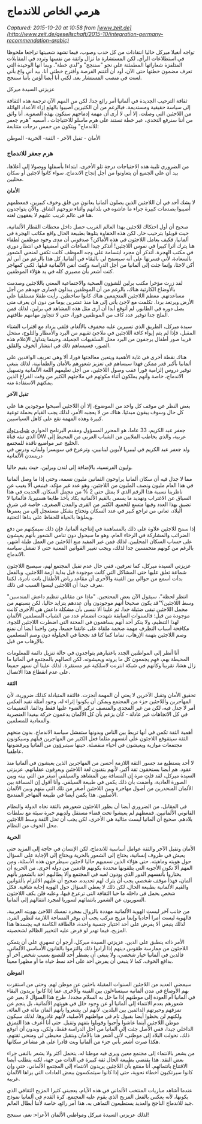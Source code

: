 # هرمي الخاص للاندماج

_Captured: 2015-10-20 at 10:58 from [www.zeit.de](http://www.zeit.de/gesellschaft/2015-10/integration-germany-recommendation-arabic)_

تواجه أنغيلا ميركل حاليا انتقادات من كل حدب وصوب، فيما تشهد شعبيتها تراجعا ملحوظا في استطلاعات الرأي. لكن المستشارة ما تزال واثقة من نفسها وتردد في المقابلات المتلفزة شعاراتها المطمئنة على نحو "سننجح" و"لدي خطة". وبما أنها الوحيدة التي تعرف مضمون خطتها حتى الآن، أود أن أغتنم الفرصة وأقترح خطتي أنا، بيد أني واع بأني لست في منصب المستشار بعد. لكني أنا أيضا أؤمن بأننا سننجح.

عزيزتي السيدة ميركل

ثقافة الترحيب الجديدة في ألمانيا أمر رائع جدا. لكن من المهم الآن ترجمة هذه الثقافة إلى سياسة حقيقية ومستديمة. فبالرغم من أن الكثيرين أصيبوا بالهلع إزاء الأعداد الهائلة من اللاجئين التي وصلت، إلا أني لا أرى أن مهمة إدماجهم ستكون بهذه الصعوبة. أنا واثق من أننا سنرفع التحدي، عبر خطة تستند على هرم ماسلو للاحتياجات ، أسميه "هرم جعفر للاندماج" ويتكون من خمس درجات متتابعة:

الأمان - تقبل الآخر - الثقة- الحرية- الموطن

### هرم جعفر للاندماج

من الضروري تلبية هذه الاحتياجات درجة تلو الأخرى، ابتداءا بأسفلها ووصولا إلى أعلاها، بيد أن على الجميع أن يتعاونوا من أجل إنجاح الاندماج، سواء كانوا لاجئين أو سكان محليين.

**الأمان**

لا يشك أحد في أن اللاجئين الذين يصلون ألمانيا يعانون من قلق وخوف كبيرين، فمعظمهم أصيبوا بصدمات كبيرة جراء ما عاشوه في بلدانهم وأثناء نزوحهم الشاق. والآن يتواجدون هنا في عالم غريب عليهم لا يفقهون لغته.

صحيح أن أول احتكاك للاجئين بهذا العالم الغريب حصل داخل محطات القطار الألمانية، حيث قوبلوا بترحيب حار. لكن هذه الحفاوة يتلوها بطبيعة الحال واقع مكاتب الهجرة في ألمانيا. فكيف يعامل اللاجئون في هذه الأماكن؟ صدقوني أن مدى وجود موظفين لطفاء هنا يترك أثرا كبيرا في نفوس اللاجئين! أتذكر جيدا الساعات التي أمضيتها في انتظار دوري في مكتب الهجرة. أتذكر أن مجرد ابتسامة على وجه الموظف كانت تكفي لمنحي الشعور بالسعادة، لأني فسرتها على أنه سيسمح لي بالبقاء في ألمانيا. كل هذا بالرغم من أني لم أكن لاجئا، وإنما جئت إلى ألمانيا من أجل الدراسة وكنت أتقن الألمانية قبلها. لكني كمهاجر كنت أشعر بأن مصيري كله في يد هؤلاء الموظفين.

لقد زرت مؤخرا مكتب برلين للشؤون الصحية والاجتماعية المعني باللاجئين وصدمت بالأوضاع الكارثية هناك، بالرغم من أن الموظفين يبذلون قصارى جهدهم من أجل مساعدتهم. معظم اللاجئين المتجمعين هناك كانوا ساخطين. رأيت طفلا مستلقيا على الأرض ويرتعد بردا. تكلمت مع لاجئ يأتي إلى هنا منذ عشرين يوما من دون أن يعرف متى يصل دوره في الطابور. لم أتوقع أبدا أن أرى مثل هذه المشاهد في برلين، لذلك فمن الملح جدا توفير عدد كاف من الموظفين فورا، حتى لا تتجاوز مهامهم طاقتهم.

سيدة ميركل، الطريق الذي تسيرين عليه محفوف بالألغام. قلقي يزداد مع اقتراب الشتاء المقبل، فإذا لم يتم إيواء كافة اللاجئين في ملاجئ تقيهم من البرد والأمطار والثلوج، ستحل قريبا صور أطفال يرجفون من البرد محل السلفيهات الجميلة، وحينما يتداول الإعلام هذه الصور، فسيساهم ذلك في انتشار الخوف والقلق.

هناك نقطة أخرى في غاية الأهمية ويتعين معالجتها فورا، ألا وهي تعريف الوافدين على ألمانيا بأكبر قدر ممكن فهذا سيساهم في تعزيز شعورهم بالأمان والطمأنينة. لذلك ينبغي توفير دروس إلزامية فورا عقب وصول اللاجئين، من أجل تعليمهم اللغة الألمانية وتسهيل الاندماج، خاصة وأنهم يملكون أثناء مكوثهم في ملاجئهم الكثير من وقت الفراغ الذين يمكنهم الاستفادة منه.

**تقبل الآخر**

بغض النظر عن موقف كل واحد من الموضوع، إلا أن اللاجئين أصبحوا موجودين هنا على كل حال وسوف يبقون مبدئيا. هناك من لا يعجبه الأمر، لذلك يجب القيام بحملة توعية كبيرة وهذه المهمة تقع على كاهل السياسيين.

جعفر عبد الكريم، 33 عاما، هو المحرر المسؤول ومقدم البرنامج الحواري [شباب توك](http://www.dw.com/ar/%D8%A8%D8%B1%D8%A7%D9%85%D8%AC/%D8%B4%D8%A8%D8%A7%D8%A8-%D8%AA%D9%88%D9%83/s-30082-9798) الذي تبثه قناة DW عربية، والذي يخاطب الملايين من الشباب العربي من المحيط إلى الخليج عبر مواضيع ناقدة للمجتمع.  
ولد جعفر عبد الكريم في ليبيريا لأبوين لبنانيين، وترعرع في سويسرا ولبنان، ودرس في دريسدن الألمانية

وليون الفرنسية، بالإضافة إلى لندن وبرلين، حيث يقيم حاليا.

مما لا جدل فيه أن سكان ألمانيا يراوحون الثمانين مليون نسمة، وحتى إذا ما وصل ألمانيا في هذا العام مليون ونصف المليون من اللاجئين، وهو عدد غير مؤكد، فينبغي ألا يغيب عن ناظرينا نسبية هذا الرقم الذي لا يمثل حتى 2 % من مجمل السكان. الحديث في هذا السياق عن الاغتراب وتهديد ما يسمى بالقيم الألمانية يكاد يأخذ طابعا هستيريا. فألمانيا لا تضيق بهذا العدد وفيها متسع للجميع. الكثير من القرى والمدن الصغرى، خاصة في شرق البلاد، تعاني من تراجع كبير في عدد السكان وتحتاج بشكل مستعجل إلى من يعمرها ويملؤها بالحياة للحفاظ على بناها التحتية.

إذا سمح للاجئين علاوة على ذلك بالمساهمة في إنتاجية ألمانيا، فإن ذلك سيمكنهم من دفع الضرائب والمشاركة في الرخاء العام، وهو ما سيحول دون تنامي الشعور بأنهم يعيشون على حساب السكان المحليين. لذلك فمن غير المفيد منع اللاجئين من العمل طيلة أشهر، بالرغم من كونهم متحمسين جدا لذلك، ويجب تغيير القوانين المعنية حتى لا تفشل سياسة الاندماج.

عزيزتي السيدة ميركل، كما تعرفين، ففي حال عدم تقبل المجتمع لهم، سيصبح اللاجئون شماعة تعلق عليها حتى المشاكل التي كانت موجودة قبل بداية أزمة اللاجئين. وبالفعل بدأت أسمع من حوالي بين الفينة والأخرى أن مقاعد رياض الأطفال باتت نادرة، لكننا نعرف جيدا أن اللاجئين ليسوا السبب في ذلك.

"انتظر لحظة"، سيقول الآن بعض المحتجين. "ماذا عن مقاتلي تنظيم داعش المندسين وسط اللاجئين؟"قد يكون صحيحا أنهم موجودون وأن عددهم يتزايد حاليا، لكن نسبتهم من مجمل اللاجئين تبقى ضئيلة جدا. ثم علينا ألا ننسى بأن مشكلة داعش هي الأخرى كانت موجودة من قبل: فالسنوات السابقة شهدت انضمام عدد من الشباب المسلمين الألمان لهذا التنظيم، ولا ينكر أحد أنهم يساهمون في المحنة التي اضطرت اللاجئين للجوء. مكافحة أسباب التطرف مهمة ضخمة ملقاة على عاتقنا جميعا، ومن واجبنا أيضا أن نمنع وصم اللاجئين بتهمة الإرهاب، تماما كما كنا قد نجحنا في الحيلولة دون وصم المسلمين بالإرهاب من قبل.

أنا أنظر إلى المواطنين الجدد باعتبارهم يتواجدون في حالة تنزيل دائمة للمعلومات المحيطة بهم، فهم يجمعون كل ما يرونه ويعيشونه. لكن اتصالهم بالمجتمع في ألمانيا ما زال هشا، تقريبا وكأنهم في شبكة انترنت لاسلكية غير مستقرة. لذلك علينا أن نسهر جميعا على عدم انقطاع هذا الاتصال.

**الثقة**

تحقيق الأمان وتقبل الآخرين لا يعني أن المهمة أنجزت. فالثقة المتبادلة كذلك ضرورية، لأن المهاجرين واللاجئين جزء من المجتمع ويمكن أن يكونوا إثراء له. وجود أمثلة تفيد العكس أمر لا جدل فيه، لكن من غير المجدي والمنصف تركيز الضوء عليها فقط ودائما. التعميمات في كل الاتجاهات غير عادلة - كأن يزعم بأن كل الألمان يدعمون حركة بيغيدا العنصرية والمعادية للمسلمين.

أهمية الثقة تكمن في أنها تربط بين الناس وبدونها ستفشل سياسة الاندماج. بدون منحهم الثقة سيتقوقع اللاجئون على أنفسهم مثلما فعل الكثير من المهاجرين قبلهم وسيكونون مجتمعات موازية ويعيشون في أحياء منفصلة. حينها سيتبرؤون من ألمانيا ويرفضونها عاطفيا.

لا أحد يستطيع مد جسور الثقة اللازمة أحسن من المهاجرين الذين يعيشون في ألمانيا منذ عقود. هم أيضا يستحقون ثقة أكبر، لأنهم يتقنون لغة اللاجئين ويعرفون عقلياتهم. عزيزتي السيدة ميركل، لقد قلتِ مرة إن المسافة بين المشاهد والسيلفي أصغر من التي بينه وبين الصورة العادية، وأضفت بأن ذلك يكمن في طبيعة السيلفي. وأنا أقول إن المسافة بين الألمان المنحدرين من أصول مهاجرة وبين اللاجئين أصغر من تلك التي بينهم وبين الألمان الأصليين. هذا يكمن أيضا في طبيعة المهاجر المندمج.

في المقابل، من الضروري أيضا أن يطور اللاجئون شعورهم بالثقة تجاه الدولة والنظام القانوني الألمانيين. فمعظهم لم يعيشوا تحت قضاء مستقل ولديهم خبرة سيئة مع سلطات بلادهم. صحيح أن ألمانيا ليست مثالية هي الأخرى، لكن يجب أن تحل الثقة وسط اللاجئين محل الخوف من النظام.

**الحرية**

الأمان وتقبل الآخر والثقة عوامل أساسية للاندماج، لكن الإنسان في حاجة إلى المزيد حتى يعيش في ظروف إنسانية، يحتاج إلى الشعور بالحرية ويحتاج إلى الإجابة على السؤال حول هويته وماهيته. حتى هؤلاء الذين نسميهم حاليا لاجئين سيطرحون هذه الأسئلة، ومن المهم ألا تكون الأجوبة التي يتلقونها محددة بكونهم قادمين من دولة أخرى. من الحرية أن يختاروا بأنفسهم الدور الذي يودون لعبه في المجتمع وألا يطالبهم أحد بالشعور بأنهم ألمان، فهذا موقف شخصي يجب أن يترك لهم تحديده. صحيح أن عليهم الالتزام بالقوانين والقيم الألمانية بطبيعة الحال، لكن ذلك لا يعطي السؤال حول الهوية إجابة شافية. فكل شخص يحمل في داخله ما حيا الثقافة التي ترعرع فيها، وعليه فلن يكف اللاجئون السوريون عن الشعور بانتمائهم لسوريا لمجرد انتقالهم إلى ألمانيا.

من جانب آخر ليست الهوية الألمانية مهددة بالزوال بمجرد تمسك اللاجئ بهويته العربية. فالهوية ليست أمرا أحاديا وإنما مزيج مركب يجب أن يوفر المساحة اللازمة لتطور الفرد. لذلك ينبغي ألا يفرض على أحد اختيار جنسية واحدة، فالطاقة الكامنة فيه يجسدها هذا المزيج، فيما تهدر لو فرض عليه التخيير الظالم لشخصيته.

الأمر ذاته ينطبق على الدين. عزيزتي السيدة ميركل، أرجو أن تسهري على أن يتمكن اللاجئون من ممارسة طقوس دينهم إذا أرادوا ذلك والتزموا بالقانون الأساسي الألماني. فالدين في ألمانيا خيار شخصي، ولا ينبغي أن يضطر أحد للتصنع بسبب شخص آخر أو بدافع الخوف. كما لا ينبغي أن يفرض أحد على أحد نمط حياة ما أو مظهرا معينا.

**الموطن**

سيمضي العديد من اللاجئين السنوات المقبلة باحثين عن موطن لهم. وحتى من استقرت بهم الأوضاع في مدن ألمانية سيتساءلون بين الفينة والأخرى عما إذا كانوا يريدون البقاء في ألمانيا أم العودة إلى موطنهم إذا ما حل به السلام مجددا. طرح هذا السؤال لا يعبر عن شعورهم بعدم الانتماء إلى ألمانيا أو عن وجود خلل في هويتهم الألمانية، بل ينجم عن تمزقهم وحيرتهم الدائمين بين البلدين، لأنهم لن يشعروا بأنهم ألمان مائة في المائة، ولكنهم لن يحظوا أيضا بقبول تام في مواطنهم الأصلية، لأنهم غادروها. لذلك سيكون موطن اللاجئين أينما عاشوا وأحبوا وقوبلوا بتفهم وتقبل. حتى أنا أعرف هذا التمزق الداخلي جيدا، ففي الأصل جئت إلى ألمانيا من أجل الدراسة فقط، ولكن، وبدون أن أتوقع ذلك، تحولت البلاد إلى موطني، لأني أشعر هنا بالأمان وبتقبل محيطي لي ومنحي ثقتهم. هكذا صرت أشعر بأني جزء من ألمانيا وبت قادرا على هز مشاعر سكانها.

من يشعر بالانتماء إلى مجتمع معين ويرى فيه موطنا له، يتحمل أكثر ولا يشعر بالنفي جراء بعض النقد. هذا يقتضي بطبيعة الحال ثقة كبيرة في الذات من جهة، لكنه يتطلب أيضا الاقتناع بانتمائهم. أنا مقتنع بأن اللاجئين يريدون الانتماء إلى المجتمع الألماني، حتى وإن كانوا سيرتكبون أخطاء نحوية، حتى إذا كانوا سيتمكسون ببعض العادات التي يراها الألمان غريبة.

عندما أشاهد مباريات المنتخب الألماني في هذه الأيام، يعجبني كثيرا المزيج الثقافي الذي يكونها، لأنه يعكس بالفعل المزيج الذي يقوم عليه المجتمع. كرة القدم في ألمانيا نموذج جيد للاندماج الناجح والعديد يستطيعون التماهي به. هذا أمر رائع، خاصة لأننا أبطال العالم.

لذلك عزيزتي السيدة ميركل ومواطني الألمان الأعزاء: نعم، سننجح!

